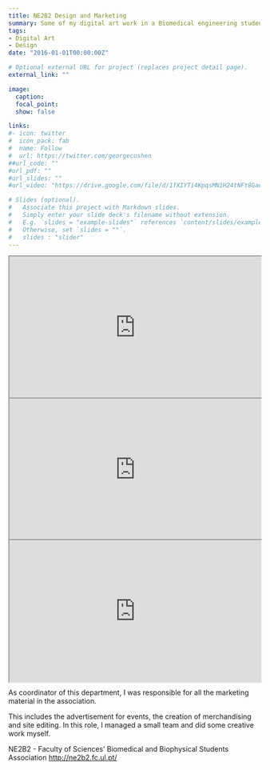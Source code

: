 ```yaml
---
title: NE2B2 Design and Marketing
summary: Some of my digital art work in a Biomedical engineering student association
tags:
- Digital Art
- Design
date: "2016-01-01T00:00:00Z"

# Optional external URL for project (replaces project detail page).
external_link: ""

image:
  caption:
  focal_point:
  show: false

links:
#- icon: twitter
#  icon_pack: fab
#  name: Follow
#  url: https://twitter.com/georgecushen
##url_code: ""
#url_pdf: ""
#url_slides: ""
#url_video: "https://drive.google.com/file/d/1fXIYTi4KpqsMN1H24tNFt8GaeNPanmIq/view"

# Slides (optional).
#   Associate this project with Markdown slides.
#   Simply enter your slide deck's filename without extension.
#   E.g. `slides = "example-slides"` references `content/slides/example-slides.md`.
#   Otherwise, set `slides = ""`.
#   slides : "slider"
---
```


<div style="width: 100%; position: relative; padding-bottom: 56.25%;">
<iframe src="https://drive.google.com/file/d/1D9j6RyAvIXkPfiETBxIyinMwigTtww25/preview" width="100%" height="100%" style="position: absolute; top: 0; left: 0;"></iframe>
</div>

<div style="width: 100%; position: relative; padding-bottom: 56.25%;">
<iframe src="https://drive.google.com/file/d/1LDeHF_ucnl0-Y2E3K9JB20craTbHs97l/preview" width="100%" height="100%" style="position: absolute; top: 0; left: 0;"></iframe>
</div>

<div style="width: 100%; position: relative; padding-bottom: 56.25%;">
<iframe src="https://drive.google.com/file/d/1Ry0_yC7gvVhsx1WEu3wZb5YKLGbmTrtA/preview" width="100%" height="100%" style="position: absolute; top: 0; left: 0;"></iframe>
</div>


As coordinator of this department, I was responsible for all the marketing material in the association. 

This includes the advertisement for events, the creation of merchandising and site editing. In this role, I managed a small team and did some creative work myself.

NE2B2 - Faculty of Sciences’ Biomedical and Biophysical Students Association
http://ne2b2.fc.ul.pt/
